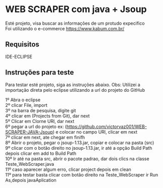 # WEB SCRAPER com java + Jsoup

Esté projeto, visa buscar as informações de um protudo expecifico<br>
Foi utilizando o e-commerce https://www.kabum.com.br/

## Requisitos

IDE-ECLIPSE

## Instruções para teste

Para testar esté projeto, siga as instruções abaixo.
Obs: Utilizei a importação direta pelo eclipse utilizando a url do projeto do GitHub

1º Abra o eclipse<br>
2º clicar File, import<br>
3º na barra de pesquisa, digite git<br>
4º clicar em (Projects from Git), dar next<br>
5º Clicar em Clorne URl, dar next<br>
6º pegar a url do projeto ex: (https://github.com/victorvaz001/WEB-SCRAPER-JAVA-Jsoup) e colocar no campo URl, clicar em next<br>
7º clicar em next, ate chegar em finifh<br>
8º Abrir o projeto, pegar o jsoup-1.13.jar, copiar e colocar na pasta (src)<br>
9º clicar com o botão direito no jsoup-1.13.jar, ir até a opção Build Path depois clicar em add to Build Path<br>
10º Ir até na pasta src, abrir o pacote padrao, dar dois clics na classe Teste_WebScraper.java<br>
11º caso aparecer algum erro, clicar project depois em clean<br>
11º para testar basta clicar com botão direito na Teste_WebScraper ir Run As,depois javaAplication<br>




